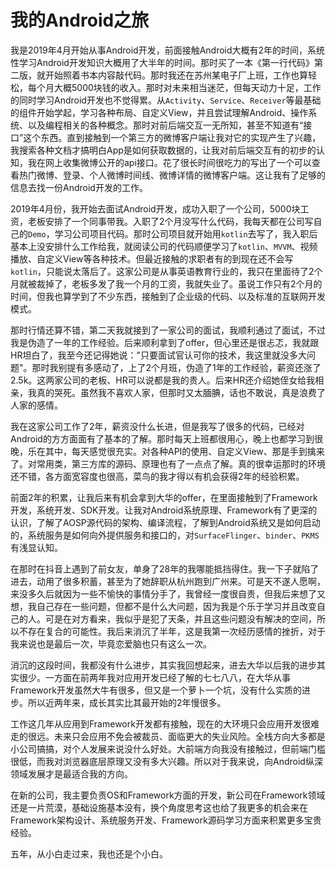 # 我的Android之旅

我是2019年4月开始从事Android开发，前面接触Android大概有2年的时间，系统性学习Android开发知识大概用了大半年的时间。那时买了一本《第一行代码》第二版，就开始照着书本内容敲代码。那时我还在苏州某电子厂上班，工作也算轻松，每个月大概5000块钱的收入。那时对未来相当迷茫，但每天动力十足，工作的同时学习Android开发也不觉得累。从`Activity`、`Service`、`Receiver`等最基础的组件开始学起，学习各种布局、自定义View，并且尝试理解Android、操作系统、以及编程相关的各种概念。那时对前后端交互一无所知，甚至不知道有“接口”这个东西。直到接触到一个第三方的微博客户端让我对它的实现产生了兴趣，我搜索各种文档才搞明白App是如何获取数据的，让我对前后端交互有的初步的认知，我在网上收集微博公开的api接口。花了很长时间很吃力的写出了一个可以查看热门微博、登录、个人微博时间线、微博详情的微博客户端。这让我有了足够的信息去找一份Android开发的工作。

2019年4月份，我开始去面试Android开发，成功入职了一个公司，5000块工资，老板安排了一个同事带我。入职了2个月没写什么代码，我每天都在公司写自己的`Demo`，学习公司项目代码。那时公司项目就开始用`kotlin`去写了，我入职后基本上没安排什么工作给我，就阅读公司的代码顺便学习了`kotlin`、`MVVM`、视频播放、自定义View等各种技术。但最近接触的求职者有的到现在还不会写`kotlin`，只能说太落后了。这家公司是从事英语教育行业的，我只在里面待了2个月就被裁掉了，老板多发了我一个月的工资，我就失业了。虽说工作只有2个月的时间，但我也算学到了不少东西，接触到了企业级的代码、以及标准的互联网开发模式。

那时行情还算不错，第二天我就接到了一家公司的面试，我顺利通过了面试，不过我是伪造了一年的工作经验。后来顺利拿到了offer，但心里还是很忐忑，我就跟HR坦白了，我至今还记得她说："只要面试官认可你的技术，我这里就没多大问题"。那时我别提有多感动了，上了2个月班，伪造了1年的工作经验，薪资还涨了2.5k。这两家公司的老板、HR可以说都是我的贵人。后来HR还介绍她侄女给我相亲，我真的哭死。虽然我不喜欢人家，但那时又太腼腆，话也不敢说，真是浪费了人家的感情。

我在这家公司工作了2年，薪资没什么长进，但是我写了很多的代码，已经对Android的方方面面有了基本的了解。那时每天上班都很用心，晚上也都学习到很晚，乐在其中，每天感觉很充实。对各种API的使用、自定义View、那是手到擒来了。对常用类，第三方库的源码、原理也有了一点点了解。真的很幸运那时的环境还不错，各方面宽容度也很高，菜鸟的我才得以有机会获得2年的经验积累。

前面2年的积累，让我后来有机会拿到大华的offer，在里面接触到了Framework开发，系统开发、SDK开发。让我对Android系统原理、Framework有了更深的认识，了解了AOSP源代码的架构、编译流程，了解到Android系统又是如何启动的，系统服务是如何向外提供服务和接口的，对`SurfaceFlinger`、`binder`、`PKMS`有浅显认知。

在那时在抖音上遇到了前女友，单身了28年的我哪能抵挡得住。我一下子就陷了进去，动用了很多积蓄，甚至为了她辞职从杭州跑到广州来。可是天不遂人愿啊，来没多久后就因为一些不愉快的事情分手了，我曾经一度很自责，但我后来想了又想，我自己存在一些问题，但都不是什么大问题，因为我是个乐于学习并且改变自己的人。可是在对方看来，我似乎是犯了天条，并且这些问题没有解决的空间，所以不存在复合的可能性。我后来消沉了半年，这是我第一次经历感情的挫折，对于我来说也是最后一次，毕竟恋爱脑也只有这么一次。

消沉的这段时间，我都没有什么进步，其实我回想起来，进去大华以后我的进步其实很少。一方面在前两年我对应用开发已经了解的七七八八，在大华从事Framework开发虽然大牛有很多，但又是一个萝卜一个坑，没有什么实质的进步。所以近两年来，成长其实比其最开始的2年慢很多。

工作这几年从应用到Framework开发都有接触，现在的大环境只会应用开发很难走的很远。未来只会应用不免会被裁员、面临更大的失业风险。全栈方向大多都是小公司搞搞，对个人发展来说没什么好处。大前端方向我没有接触过，但前端门槛很低，而我对浏览器底层原理又没有多大兴趣。所以对于我来说，向Android纵深领域发展才是最适合我的方向。

在新的公司，我主要负责OS和Framework方面的开发，新公司在Framework领域还是一片荒漠，基础设施基本没有，换个角度思考这也给了我更多的机会来在Framework架构设计、系统服务开发、Framework源码学习方面来积累更多宝贵经验。

五年，从小白走过来，我也还是个小白。
